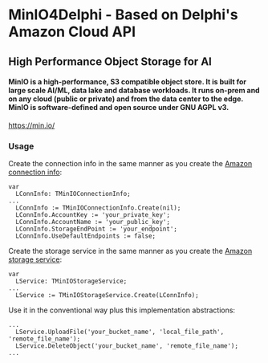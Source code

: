 # MinIO4Delphi - Based on Delphi's Amazon Cloud API

## High Performance Object Storage for AI

#### MinIO is a high-performance, S3 compatible object store. It is built for large scale AI/ML, data lake and database workloads. It runs on-prem and on any cloud (public or private) and from the data center to the edge. MinIO is software-defined and open source under GNU AGPL v3.

https://min.io/


### Usage

Create the connection info in the same manner as you create the [Amazon connection info](https://docwiki.embarcadero.com/Libraries/Alexandria/en/Data.Cloud.AmazonAPI.TAmazonConnectionInfo):

```
var
  LConnInfo: TMinIOConnectionInfo;
...
  LConnInfo := TMinIOConnectionInfo.Create(nil);
  LConnInfo.AccountKey := 'your_private_key';
  LConnInfo.AccountName := 'your_public_key';
  LConnInfo.StorageEndPoint := 'your_endpoint';
  LConnInfo.UseDefaultEndpoints := false;
```

Create the storage service in the same manner as you create the [Amazon storage service](https://docwiki.embarcadero.com/Libraries/Alexandria/en/Data.Cloud.AmazonAPI.TAmazonStorageService):

```
var
  LService: TMinIOStorageService;
...
  LService := TMinIOStorageService.Create(LConnInfo);
```

Use it in the conventional way plus this implementation abstractions:

```
...
  LService.UploadFile('your_bucket_name', 'local_file_path', 'remote_file_name');
  LService.DeleteObject('your_bucket_name', 'remote_file_name');
...
```

